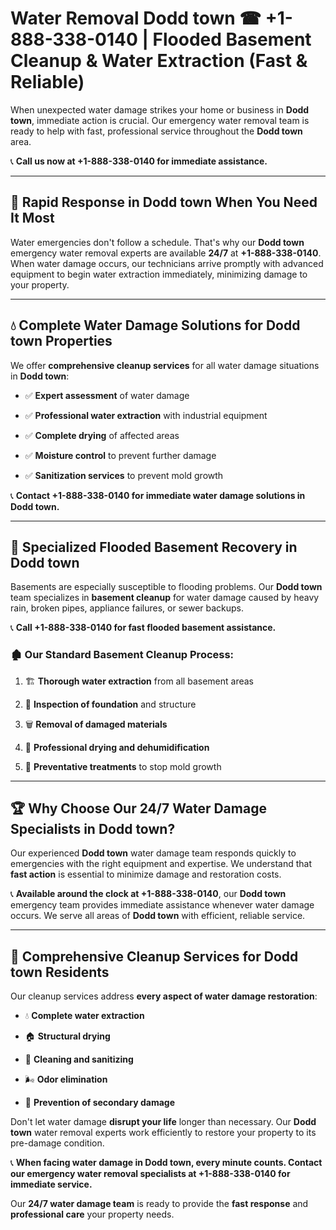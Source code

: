 # Water Removal Dodd town ☎ +1-888-338-0140 | Flooded Basement Cleanup & Water Extraction (Fast & Reliable)

When unexpected water damage strikes your home or business in **Dodd town**, immediate action is crucial. Our emergency water removal team is ready to help with fast, professional service throughout the **Dodd town** area. 

📞 **Call us now at +1-888-338-0140 for immediate assistance.**
---
## 🚀 Rapid Response in Dodd town When You Need It Most
Water emergencies don't follow a schedule. That's why our **Dodd town** emergency water removal experts are available **24/7** at **+1-888-338-0140**. When water damage occurs, our technicians arrive promptly with advanced equipment to begin water extraction immediately, minimizing damage to your property.
---
## 💧 Complete Water Damage Solutions for Dodd town Properties
We offer **comprehensive cleanup services** for all water damage situations in **Dodd town**:
- ✅ **Expert assessment** of water damage  
- ✅ **Professional water extraction** with industrial equipment  
- ✅ **Complete drying** of affected areas  
- ✅ **Moisture control** to prevent further damage  
- ✅ **Sanitization services** to prevent mold growth  
📞 **Contact +1-888-338-0140 for immediate water damage solutions in Dodd town.**
---
## 🌊 Specialized Flooded Basement Recovery in Dodd town
Basements are especially susceptible to flooding problems. Our **Dodd town** team specializes in **basement cleanup** for water damage caused by heavy rain, broken pipes, appliance failures, or sewer backups. 
📞 **Call +1-888-338-0140 for fast flooded basement assistance.**
### 🏚️ Our Standard Basement Cleanup Process:
1. 🏗️ **Thorough water extraction** from all basement areas  
2. 🔎 **Inspection of foundation** and structure  
3. 🗑️ **Removal of damaged materials**  
4. 💨 **Professional drying and dehumidification**  
5. 🚫 **Preventative treatments** to stop mold growth  
---
## 🏆 Why Choose Our 24/7 Water Damage Specialists in Dodd town?
Our experienced **Dodd town** water damage team responds quickly to emergencies with the right equipment and expertise. We understand that **fast action** is essential to minimize damage and restoration costs.
📞 **Available around the clock at +1-888-338-0140**, our **Dodd town** emergency team provides immediate assistance whenever water damage occurs. We serve all areas of **Dodd town** with efficient, reliable service.
---
## 🧹 Comprehensive Cleanup Services for Dodd town Residents
Our cleanup services address **every aspect of water damage restoration**:
- 💧 **Complete water extraction**  
- 🏠 **Structural drying**  
- 🧼 **Cleaning and sanitizing**  
- 🌬️ **Odor elimination**  
- 🚫 **Prevention of secondary damage**  
Don't let water damage **disrupt your life** longer than necessary. Our **Dodd town** water removal experts work efficiently to restore your property to its pre-damage condition.
📞 **When facing water damage in Dodd town, every minute counts. Contact our emergency water removal specialists at +1-888-338-0140 for immediate service.**
Our **24/7 water damage team** is ready to provide the **fast response** and **professional care** your property needs.
